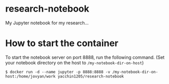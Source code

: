 # research-notebook

My Jupyter notebook for my research...

# How to start the container

To start the notebook server on port 8888, run the following command.
(Set your notebook directory on the host to `/my-notebook-dir-on-host`)

```
$ docker run -d --name jupyter -p 8888:8888 -v /my-notebook-dir-on-host:/home/jovyan/work yacchin1205/research-notebook
```

